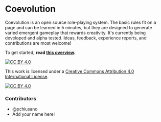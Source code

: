 # Coevolution

Coevolution is an open source role-playing system. The basic rules fit on a page and can be learned in 5 minutes, but they are designed to generate varied emergent gameplay that rewards creativity. It's currently being developed and alpha tested. Ideas, feedback, experience reports, and contributions are most welcome!

To get started, __read [this overview](overview.md).__

[![CC BY 4.0][cc-by-shield]][cc-by]

This work is licensed under a
[Creative Commons Attribution 4.0 International License][cc-by].

[![CC BY 4.0][cc-by-image]][cc-by]

[cc-by]: http://creativecommons.org/licenses/by/4.0/
[cc-by-image]: https://i.creativecommons.org/l/by/4.0/88x31.png
[cc-by-shield]: https://img.shields.io/badge/License-CC%20BY%204.0-lightgrey.svg

### Contributors

* @pchiusano
* Add your name here!
